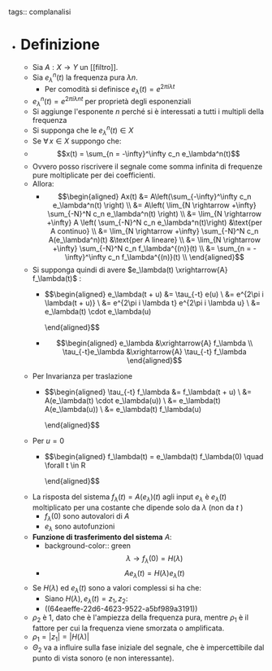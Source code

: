 tags:: complanalisi

- # Definizione
	- Sia $A : X \rightarrow Y$ un [[filtro]].
	- Sia $e_\lambda^n(t)$ la frequenza pura $\lambda n$.
		- Per comodità si definisce $e_\lambda(t) = e^{2\pi i \lambda t}$
	- $e^n_\lambda(t) = e^{2\pi i \lambda n t}$ per proprietà degli esponenziali
	- Si aggiunge l'esponente $n$ perché si è interessati a tutti i multipli della frequenza
	- Si supponga che le $e_\lambda^n(t) \in X$
	- Se $\forall\,x \in X$ suppongo che:
	- $$x(t) = \sum_{n = -\infty}^\infty c_n e_\lambda^n(t)$$
	- Ovvero posso riscrivere il segnale come somma infinita di frequenze pure moltiplicate per dei coefficienti.
	- Allora:
		- $$\begin{aligned}
		  Ax(t) &= A\left(\sum_{-\infty}^\infty c_n e_\lambda^n(t) \right) \\
		  &= A\left( \lim_{N \rightarrow +\infty} \sum_{-N}^N c_n e_\lambda^n(t)  \right) \\
		  &= \lim_{N \rightarrow +\infty} A \left( \sum_{-N}^N c_n e_\lambda^n(t)\right) &\text{per A continuo} \\
		  &= \lim_{N \rightarrow +\infty} \sum_{-N}^N c_n A(e_\lambda^n)(t) &\text{per A lineare} \\
		  &= \lim_{N \rightarrow +\infty} \sum_{-N}^N c_n f_\lambda^{(n)}(t) \\
		  &= \sum_{n = -\infty}^\infty c_n f_\lambda^{(n)}(t) \\
		  \end{aligned}$$
	- Si supponga quindi di avere $e_\lambda(t) \xrightarrow{A} f_\lambda(t)$ :
		- $$\begin{aligned}
		  e_\lambda(t + u) &= \tau_{-t} e(u) \\
		    &= e^{2\pi i \lambda(t + u)} \\
		    &= e^{2\pi i \lambda t} e^{2\pi i \lambda u} \\
		    &= e_\lambda(t) \cdot e_\lambda(u)
		    
		  \end{aligned}$$
		- $$\begin{aligned}
		  e_\lambda &\xrightarrow{A} f_\lambda \\
		  \tau_{-t}e_\lambda &\xrightarrow{A} \tau_{-t} f_\lambda
		  \end{aligned}$$
	- Per Invarianza per traslazione
		- $$\begin{aligned}
		  \tau_{-t} f_\lambda &= f_\lambda(t + u) \\
		     &= A(e_\lambda(t) \cdot e_\lambda(u)) \\
		     &= e_\lambda(t) A(e_\lambda(u)) \\
		     &= e_\lambda(t) f_\lambda(u)
		    
		  \end{aligned}$$
	- Per $u = 0$
		- $$\begin{aligned}
		  f_\lambda(t) = e_\lambda(t) f_\lambda(0) \quad \forall t \in R
		  	  
		  \end{aligned}$$
	- La risposta del sistema $f_\lambda(t) = A(e_\lambda)(t)$ agli input $e_\lambda$ è $e_\lambda(t)$ moltiplicato per una costante che dipende solo da $\lambda$ (non da $t$ )
		- $f_\lambda(0)$ sono autovalori di $A$
		- $e_\lambda$ sono autofunzioni
	- **Funzione di trasferimento del sistema** $A$:
		- background-color:: green
		  $$\lambda \rightarrow f_\lambda(0) = H(\lambda)$$
		- $$Ae_\lambda(t) = H(\lambda)e_\lambda(t)$$
	- Se $H(\lambda)$ ed $e_\lambda(t)$ sono a valori complessi si ha che:
		- Siano $H(\lambda), e_\lambda(t) = z_{1}, z_2$:
		- ((64eaeffe-22d6-4623-9522-a5bf989a3191))
	- $\rho_2$ è 1, dato che è l'ampiezza della frequenza pura, mentre $\rho_1$ è il fattore per cui la frequenza viene smorzata o amplificata.
	- $\rho_{1}=|z_1|=|H(\lambda)|$
	- $\Theta_{2}$ va a influire sulla fase iniziale del segnale, che è impercettibile dal punto di vista sonoro (e non interessante).